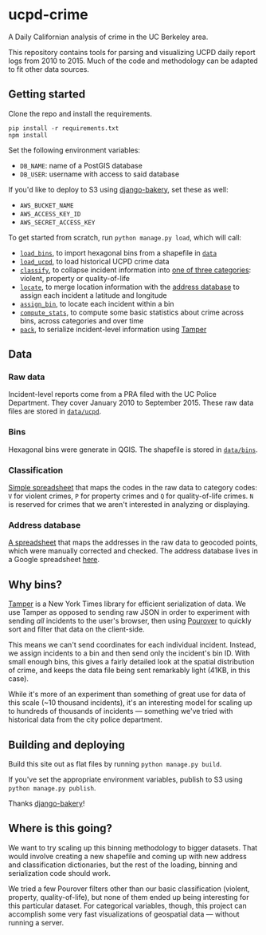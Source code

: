 ucpd-crime
========================

A Daily Californian analysis of crime in the UC Berkeley area.

This repository contains tools for parsing and visualizing UCPD daily report logs from 2010 to 2015. Much of the code and methodology can be adapted to fit other data sources.

Getting started
-------------

Clone the repo and install the requirements.

```
pip install -r requirements.txt
npm install
```

Set the following environment variables:

* `DB_NAME`: name of a PostGIS database
* `DB_USER`: username with access to said database

If you'd like to deploy to S3 using [django-bakery](https://github.com/datadesk/django-bakery), set these as well:

* `AWS_BUCKET_NAME`
* `AWS_ACCESS_KEY_ID`
* `AWS_SECRET_ACCESS_KEY`

To get started from scratch, run `python manage.py load`, which will call:

* [`load_bins`](https://github.com/sahilchinoy/ucpd-crime/blob/master/ucpd/management/commands/load_bins.py), to import hexagonal bins from a shapefile in [`data`](https://github.com/sahilchinoy/ucpd-crime/tree/master/data/bins)
* [`load_ucpd`](https://github.com/sahilchinoy/ucpd-crime/blob/master/ucpd/management/commands/load_ucpd.py), to load historical UCPD crime data
* [`classify`](https://github.com/sahilchinoy/ucpd-crime/blob/master/ucpd/management/commands/classify.py), to collapse incident information into [one of three categories](https://github.com/sahilchinoy/ucpd-crime/blob/master/data/classification.csv): violent, property or quality-of-life
* [`locate`](https://github.com/sahilchinoy/ucpd-crime/blob/master/ucpd/management/commands/locate.py), to merge location information with the [address database](https://github.com/sahilchinoy/ucpd-crime/blob/master/data/addresses.csv) to assign each incident a latitude and longitude
* [`assign_bin`](https://github.com/sahilchinoy/ucpd-crime/blob/master/ucpd/management/commands/assign_bin.py), to locate each incident within a bin
* [`compute_stats`](https://github.com/sahilchinoy/ucpd-crime/blob/master/ucpd/management/commands/compute_stats.py), to compute some basic statistics about crime across bins, across categories and over time
* [`pack`](https://github.com/sahilchinoy/ucpd-crime/blob/master/ucpd/management/commands/pack.py), to serialize incident-level information using [Tamper](http://nytimes.github.io/tamper/)

Data
-------------

### Raw data

Incident-level reports come from a PRA filed with the UC Police Department. They cover January 2010 to September 2015. These raw data files are stored in [`data/ucpd`](https://github.com/sahilchinoy/ucpd-crime/tree/master/data/ucpd).

### Bins

Hexagonal bins were generate in QGIS. The shapefile is stored in [`data/bins`](https://github.com/sahilchinoy/ucpd-crime/tree/master/data/bins).

### Classification

[Simple spreadsheet](https://github.com/sahilchinoy/ucpd-crime/blob/master/data/classification.csv) that maps the codes in the raw data to category codes: `V` for violent crimes, `P` for property crimes and `Q` for quality-of-life crimes. `N` is reserved for crimes that we aren't interested in analyzing or displaying.

### Address database

[A spreadsheet](https://github.com/sahilchinoy/ucpd-crime/blob/master/data/addresses.csv) that maps the addresses in the raw data to geocoded points, which were manually corrected and checked. The address database lives in a Google spreadsheet [here](https://docs.google.com/spreadsheets/d/1z_n68MUS2c2QJFnzV4ol90Knx-KN9PfSMUKe9KAn4ZE/edit?usp=sharing).

Why bins?
-------------

[Tamper](http://nytimes.github.io/tamper/) is a New York Times library for efficient serialization of data. We use Tamper as opposed to sending raw JSON  in order to experiment with sending *all* incidents to the user's browser, then using [Pourover](https://github.com/NYTimes/pourover) to quickly sort and filter that data on the client-side.

This means we can't send coordinates for each individual incident. Instead, we assign incidents to a bin and then send only the incident's bin ID. With small enough bins, this gives a fairly detailed look at the spatial distribution of crime, and keeps the data file being sent remarkably light (41KB, in this case).

While it's more of an experiment than something of great use for data of this scale (~10 thousand incidents), it's an interesting model for scaling up to hundreds of thousands of incidents — something we've tried with historical data from the city police department.

Building and deploying
-------------

Build this site out as flat files by running `python manage.py build`.

If you've set the appropriate environment variables, publish to S3 using `python manage.py publish`.

Thanks [django-bakery](https://github.com/datadesk/django-bakery)!

Where is this going?
-------------

We want to try scaling up this binning methodology to bigger datasets. That would involve creating a new shapefile and coming up with new address and classification dictionaries, but the rest of the loading, binning and serialization code should work.

We tried a few Pourover filters other than our basic classification (violent, property, quality-of-life), but none of them ended up being interesting for this particular dataset. For categorical variables, though, this project can accomplish some very fast visualizations of geospatial data — without running a server.
